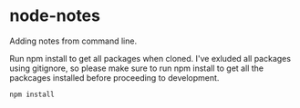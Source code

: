 # node-notes

Adding notes from command line. 

Run npm install to get all packages when cloned. I've exluded all packages using gitignore, so please make sure to run npm install to get
all the packcages installed before proceeding to development.
```
npm install
```
